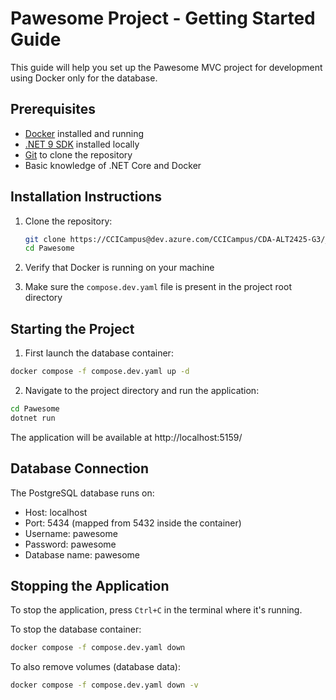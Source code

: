 # Pawesome Project - Getting Started Guide

This guide will help you set up the Pawesome MVC project for development using Docker only for the database.

## Prerequisites

- [Docker](https://www.docker.com/products/docker-desktop/) installed and running
- [.NET 9 SDK](https://dotnet.microsoft.com/download) installed locally
- [Git](https://git-scm.com/downloads) to clone the repository
- Basic knowledge of .NET Core and Docker

## Installation Instructions

1. Clone the repository:
   ```bash
   git clone https://CCICampus@dev.azure.com/CCICampus/CDA-ALT2425-G3/_git/CDA-ALT2425-G3
   cd Pawesome
   ```

2. Verify that Docker is running on your machine

3. Make sure the `compose.dev.yaml` file is present in the project root directory

## Starting the Project

1. First launch the database container:

```bash
docker compose -f compose.dev.yaml up -d
```

2. Navigate to the project directory and run the application:

```bash
cd Pawesome
dotnet run
```

The application will be available at http://localhost:5159/

## Database Connection

The PostgreSQL database runs on:
- Host: localhost
- Port: 5434 (mapped from 5432 inside the container)
- Username: pawesome
- Password: pawesome
- Database name: pawesome

## Stopping the Application

To stop the application, press `Ctrl+C` in the terminal where it's running.

To stop the database container:

```bash
docker compose -f compose.dev.yaml down
```

To also remove volumes (database data):

```bash
docker compose -f compose.dev.yaml down -v
```